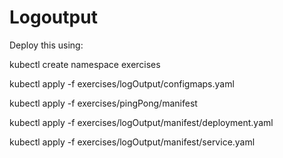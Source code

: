 # Logoutput

Deploy this using: 

kubectl create namespace exercises

kubectl apply -f exercises/logOutput/configmaps.yaml

kubectl apply -f exercises/pingPong/manifest

kubectl apply -f exercises/logOutput/manifest/deployment.yaml

kubectl apply -f exercises/logOutput/manifest/service.yaml